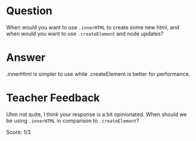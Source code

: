 # Question

When would you want to use `.innerHTML` to create some new html, and when would you want to use `.createElement` and node updates?

# Answer

.innerHtml is simpler to use while .createElement is better for performance.

# Teacher Feedback

Uhm not quite, I think your response is a bit opinionated. When should we be using `.innerHTML` in comparison to `.createElement`? 

Score: 1/3